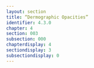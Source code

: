 ```yaml
---
layout: section
title: “Dermographic Opacities”
identifier: 4.3.0
chapter: 4
section: 003
subsection: 000
chapterdisplay: 4
sectiondisplay: 3
subsectiondisplay: 0
---
```

